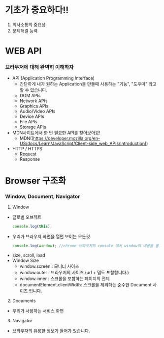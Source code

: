 # 기초가 중요하다!!

1. 의사소통의 중요성
2. 문제해결 능력

# WEB API

### 브라우저에 대해 완벽히 이해하자

- API (Application Programming Interface)
  - 간단하게 내가 원하는 Application을 만들때 사용하는 "기능", "도우미" 라고 할 수 있습니다.
  - DOM APIs
  - Network APIs
  - Graphics APIs
  - Audio/Video APIs
  - Device APIs
  - File APIs
  - Storage APIs
- MDN사이트에서 한 번 필요한 API를 찾아보아요!
  - MDN([https://developer.mozilla.org/en-US/docs/Learn/JavaScript/Client-side_web_APIs/Introduction])
- HTTP / HTTPS
  - Request
  - Response

# Browser 구조화

### Window, Document, Navigator

1. Window

- 글로벌 오브젝트
  ```javascript
  console.log(this);
  ```
- 우리가 브라우저 화면을 열면 보이는 모든것
  ```javascript
  console.log(window); //chrome 브라우저의 console 에서 window의 내용을 볼 수 있습니다.
  ```
- size, scroll, load
- Window Size
  - window.screen : 모니터 사이즈
  - window.outer : 브라우저의 사이즈 (url + 텝도 포함합니다.)
  - window.inner : 스크롤을 포함하는 페이지의 전체
  - documentElement.clientWidth: 스크롤을 제외하는 순수한 Document 사이즈 입니다.

2. Documents

- 우리가 사용하는 서비스 화면

3. Navigator

- 브라우저의 유용한 정보가 들어가 있습니다.
